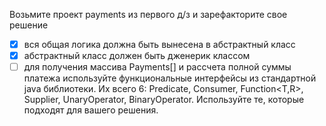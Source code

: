Возьмите проект payments из первого д/з и зарефакторите свое решение

- [X] вся общая логика должна быть вынесена в абстрактный класс
- [X] абстрактный класс должен быть дженерик классом
- [ ] для получения массива Payments[] и рассчета полной суммы платежа используйте 
      функциональные интерфейсы из стандартной java библиотеки.
      Их всего 6: Predicate<T>, Consumer<T>, Function<T,R>, Supplier<T>, UnaryOperator<T>, BinaryOperator<T>. 
      Используйте те, которые подходят для вашего решения.
